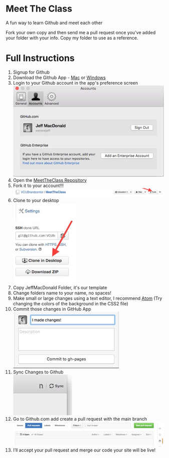 # Meet The Class
A fun way to learn Github and meet each other

Fork your own copy and then send me a pull request once you've added your folder with your info. Copy my folder to use as a reference.


# Full Instructions
1. Signup for Github
2. Download the Github App - [Mac](https://mac.github.com/) or [Windows](https://windows.github.com)
3. Login to your Github account in the app's preference screen  
![](img/login.jpg)
4. Open the [MeetTheClass Repository](https://github.com/VCUBrandcenter/MeetTheClass)
2. Fork it to your account!!!  
![](img/fork.jpg)  
6. Clone to your desktop  
![](img/clone.jpg)
7. Copy JeffMacDonald Folder, it's our template
8. Change folders name to your name, no spaces!
9. Make small or large changes using a text editor, I recommend [Atom](http://atom.io/ "Atom")  (Try changing the colors of the background in the CSS2 file)
10. Commit those changes in GitHub App  
![](img/changes.jpg)
11. Sync Changes to Github  
![](img/sync.jpg)
11. Go to Github.com add create a pull request with the main branch  
![](img/pullrequest.jpg)
12. I’ll accept your pull request and merge our code your site will be live!
